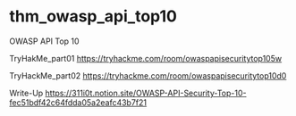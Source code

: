 # thm_owasp_api_top10
OWASP API Top 10

TryHakMe_part01
https://tryhackme.com/room/owaspapisecuritytop105w

TryHackMe_part02
https://tryhackme.com/room/owaspapisecuritytop10d0

Write-Up
https://311i0t.notion.site/OWASP-API-Security-Top-10-fec51bdf42c64fdda05a2eafc43b7f21
